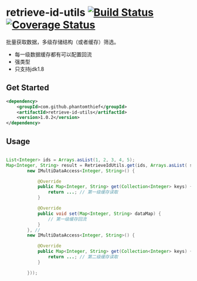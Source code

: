 retrieve-id-utils [![Build Status](https://travis-ci.org/PhantomThief/retrieve-id-utils.svg)](https://travis-ci.org/PhantomThief/retrieve-id-utils) [![Coverage Status](https://coveralls.io/repos/PhantomThief/retrieve-id-utils/badge.svg?branch=master)](https://coveralls.io/r/PhantomThief/retrieve-id-utils?branch=master)
=======================

批量获取数据，多级存储结构（或者缓存）筛选。

* 每一级数据缓存都有可以配置回流
* 强类型
* 只支持jdk1.8

## Get Started

```xml
<dependency>
    <groupId>com.github.phantomthief</groupId>
    <artifactId>retrieve-id-utils</artifactId>
    <version>1.0.2</version>
</dependency>
```

## Usage

```Java

List<Integer> ids = Arrays.asList(1, 2, 3, 4, 5);
Map<Integer, String> result = RetrieveIdUtils.get(ids, Arrays.asList( s//
        new IMultiDataAccess<Integer, String>() {

            @Override
            public Map<Integer, String> get(Collection<Integer> keys) {
                return ...; // 第一级缓存读取
            }

            @Override
            public void set(Map<Integer, String> dataMap) {
            	// 第一级缓存回流
            }
        }, //
        new IMultiDataAccess<Integer, String>() {

            @Override
            public Map<Integer, String> get(Collection<Integer> keys) {
                return ...; // 第二级缓存读取
            }

        }));

```